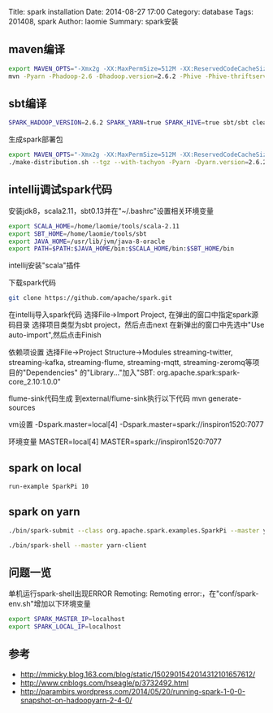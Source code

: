Title: spark installation
Date: 2014-08-27 17:00
Category: database
Tags: 201408, spark 
Author: laomie
Summary: spark安装

maven编译
-----------------------------
```bash
export MAVEN_OPTS="-Xmx2g -XX:MaxPermSize=512M -XX:ReservedCodeCacheSize=512m"
mvn -Pyarn -Phadoop-2.6 -Dhadoop.version=2.6.2 -Phive -Phive-thriftserver -Dscala-2.11 -DskipTests clean package
```

sbt编译
----------------------------
```bash
SPARK_HADOOP_VERSION=2.6.2 SPARK_YARN=true SPARK_HIVE=true sbt/sbt clean assembly
```

生成spark部署包
```bash
export MAVEN_OPTS="-Xmx2g -XX:MaxPermSize=512M -XX:ReservedCodeCacheSize=512m"
./make-distribution.sh --tgz --with-tachyon -Pyarn -Dyarn.version=2.6.2 -Phadoop-2.6 -Dhadoop.version=2.6.2 -Phive -Phive-thriftserver -DskipTests
```

intellij调试spark代码
-------------------------------------
安装jdk8，scala2.11，sbt0.13并在"~/.bashrc"设置相关环境变量
```bash
export SCALA_HOME=/home/laomie/tools/scala-2.11
export SBT_HOME=/home/laomie/tools/sbt
export JAVA_HOME=/usr/lib/jvm/java-8-oracle
export PATH=$PATH:$JAVA_HOME/bin:$SCALA_HOME/bin:$SBT_HOME/bin
```

intellij安装"scala"插件

下载spark代码
```bash
git clone https://github.com/apache/spark.git
```

在intellij导入spark代码
  选择File->Import Project, 在弹出的窗口中指定spark源码目录
  选择项目类型为sbt project，然后点击next
  在新弹出的窗口中先选中"Use auto-import",然后点击Finish

依赖项设置
  选择File->Project Structure->Modules 
  streaming-twitter, streaming-kafka, streaming-flume, streaming-mqtt, streaming-zeromq等项目的"Dependencies"
  的"Library..."加入"SBT: org.apache.spark:spark-core_2.10:1.0.0"

flume-sink代码生成
  到external/flume-sink执行以下代码
  mvn generate-sources

vm设置
  -Dspark.master=local[4]
  -Dspark.master=spark://inspiron1520:7077

环境变量
  MASTER=local[4]
  MASTER=spark://inspiron1520:7077

spark on local
------------------------------------------
```bash
run-example SparkPi 10
```

spark on yarn
-----------------------------------------
```bash
./bin/spark-submit --class org.apache.spark.examples.SparkPi --master yarn-cluster --num-executors 5 --driver-memory 16g --executor-memory 8g --executor-cores 3 --queue thequeue lib/spark-examples*.jar 20

./bin/spark-shell --master yarn-client
```

问题一览
---------------------------------
单机运行spark-shell出现ERROR Remoting: Remoting error:，在"conf/spark-env.sh"增加以下环境变量
```bash
export SPARK_MASTER_IP=localhost
export SPARK_LOCAL_IP=localhost
```

参考
------------------------------------------
* <http://mmicky.blog.163.com/blog/static/1502901542014312101657612/>
* <http://www.cnblogs.com/hseagle/p/3732492.html>
* <http://parambirs.wordpress.com/2014/05/20/running-spark-1-0-0-snapshot-on-hadoopyarn-2-4-0/>
